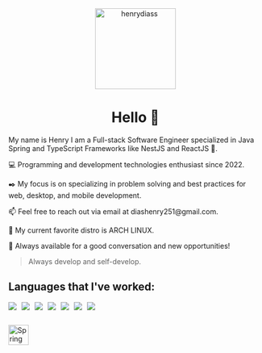 <div align="center">
 <img src="https://camo.githubusercontent.com/0a0f23f31c2f7518848e24918353467a28a3f2c9fe023fe0e3e132b418196e14/68747470733a2f2f6d65646961322e67697068792e636f6d2f6d656469612f584f38524d7452614b3733697349743069322f67697068792e6769663f6369643d373930623736313131313138626433313064343363313130313666613362353231353834643537643665363735356237267269643d67697068792e6769662663743d67" alt="henrydiass" width="160" height="160" /> 
 <h1>Hello 👋</h1>
</div>
My name is Henry I am a Full-stack Software Engineer specialized in Java Spring and TypeScript Frameworks like NestJS and ReactJS 🚀.

<p>💻 Programming and development technologies enthusiast since 2022.</p>
<p>✒️ My focus is on specializing in problem solving and best practices for web, desktop, and mobile development.</p>
<p>📫 Feel free to reach out via email at diashenry251@gmail.com.</p>
<p>📀 My current favorite distro is ARCH LINUX.</p>
<p>💬 Always available for a good conversation and new opportunities!</p>

> Always develop and self-develop.


## Languages that I've worked:
<div style="display: flex; gap: 10px; align-items: center;">
<img src="https://camo.githubusercontent.com/9e02c0426b198d80f933ea32f92142c36ce703345e524caa6c7f38fa338aaf9f/68747470733a2f2f736b696c6c69636f6e732e6465762f69636f6e733f693d6a617661" />
<img src="https://camo.githubusercontent.com/1594bb61e85b22739a2e8fa02ea68154f8969efc2f280a47f2602f99d5f0fc0e/68747470733a2f2f736b696c6c69636f6e732e6465762f69636f6e733f693d7079" />
<img src="https://camo.githubusercontent.com/ffa7b120ef5eca755e9a119e96882fe9743634dec1970a0c8076907390c9c989/68747470733a2f2f736b696c6c69636f6e732e6465762f69636f6e733f693d6373" />
<img src="https://camo.githubusercontent.com/ea3a367c6ef785b5447cba5462d868ffed003c813a1c2e0d5aed924fc0a7fcda/68747470733a2f2f736b696c6c69636f6e732e6465762f69636f6e733f693d7473" />
<img src="https://camo.githubusercontent.com/16edff857d92b7794d5f4241aa88b9db4463d06eb52b38624a5fe1cad1584e53/68747470733a2f2f736b696c6c69636f6e732e6465762f69636f6e733f693d6a73" />
<img src="https://camo.githubusercontent.com/730577f274566576ff88e28ea042fea703254659dd140c5478ce1423f07f4855/68747470733a2f2f736b696c6c69636f6e732e6465762f69636f6e733f693d706870" />
<img src="https://camo.githubusercontent.com/b0ba8ee610d984ef6578bc0ec532051c8fdc40e66d690c22576382188269d0d4/68747470733a2f2f736b696c6c69636f6e732e6465762f69636f6e733f693d62617368" />
</div>

## 
  <img src="https://skillicons.dev/icons?i=spring" alt="Spring" width="40" height="40" />


